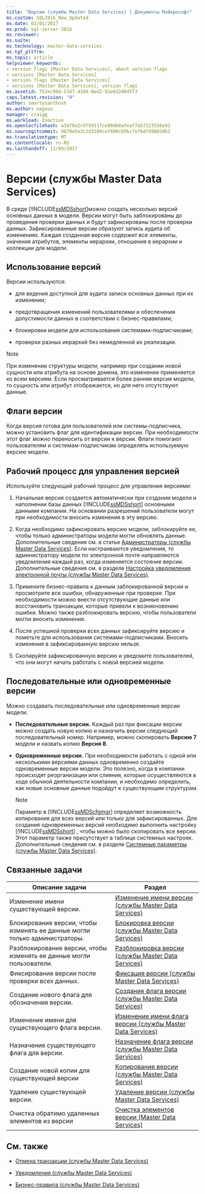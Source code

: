 ```yaml
---
title: "Версии (службы Master Data Services) | Документы Майкрософт"
ms.custom: SQL2016_New_Updated
ms.date: 03/01/2017
ms.prod: sql-server-2016
ms.reviewer: 
ms.suite: 
ms.technology: master-data-services
ms.tgt_pltfrm: 
ms.topic: article
helpviewer_keywords:
- version flags [Master Data Services], about version flags
- versions [Master Data Services]
- version flags [Master Data Services]
- versions [Master Data Services], version flags
ms.assetid: 752ec96d-53d7-4160-8ed2-92e0324645f3
caps.latest.revision: "9"
author: smartysanthosh
ms.author: nagavo
manager: craigg
ms.workload: Inactive
ms.openlocfilehash: a34f0a2c975911fce99d60afeaf7a57123556e93
ms.sourcegitcommit: 9678eba3c2d3100cef408c69bcfe76df49803d63
ms.translationtype: MT
ms.contentlocale: ru-RU
ms.lasthandoff: 11/09/2017
---
```

# <a name="versions-master-data-services"></a>Версии (службы Master Data Services)
  В среде [!INCLUDE[ssMDSshort](../includes/ssmdsshort-md.md)]можно создать несколько версий основных данных в модели. Версии могут быть заблокированы до проведения проверки данных и будут зафиксированы после проверки данных. Зафиксированные версии образуют запись аудита об изменениях. Каждая созданная версия содержит все элементы, значения атрибутов, элементы иерархии, отношения в иерархии и коллекции для модели.  
  
## <a name="when-to-use-versions"></a>Использование версий  
 Версии используются:  
  
-   для ведения доступной для аудита записи основных данных при их изменении;  
  
-   предотвращения изменений пользователями и обеспечения допустимости данных в соответствии с бизнес-правилами;  
  
-   блокировки модели для использования системами-подписчиками;  
  
-   проверки разных иерархий без немедленной их реализации.  
  
> [!NOTE]  
>  При изменении структуры модели, например при создании новой сущности или атрибута на основе домена, это изменение применяется ко всем версиям. Если просматривается более ранняя версия модели, то сущность или атрибут отображается, но для него отсутствуют данные.  
  
## <a name="version-flags"></a>Флаги версии  
 Когда версия готова для пользователей или системы-подписчика, можно установить флаг для идентификации версии. При необходимости этот флаг можно переносить от версии к версии. Флаги помогают пользователям и системам-подписчикам определять используемую версию модели.  
  
## <a name="workflow-for-version-management"></a>Рабочий процесс для управления версией  
 Используйте следующий рабочий процесс для управления версиями:  
  
1.  Начальная версия создается автоматически при создании модели и наполнении базы данных [!INCLUDE[ssMDSshort](../includes/ssmdsshort-md.md)] основными данными компании. На основании разрешений пользователи могут при необходимости вносить изменения в эту версию.  
  
2.  Когда необходимо зафиксировать версию модели, заблокируйте ее, чтобы только администраторы модели могли обновлять данные. Дополнительные сведения см. в статье [Администраторы (службы Master Data Services)](../master-data-services/administrators-master-data-services.md). Если настраиваются уведомления, то администратору модели по электронной почте направляются уведомления каждый раз, когда изменяется состояние версии. Дополнительные сведения см. в разделе [Настройка уведомления электронной почты (службы Master Data Services)](../master-data-services/configure-email-notifications-master-data-services.md).  
  
3.  Примените бизнес-правила к данным заблокированной версии и просмотрите все ошибки, обнаруженные при проверке. При необходимости можно внести отсутствующие данные или восстановить транзакции, которые привели к возникновению ошибки. Можно также разблокировать версию, чтобы пользователи могли вносить изменения.  
  
4.  После успешной проверки всех данных зафиксируйте версию и пометьте для использования системами-подписчиками. Вносить изменения в зафиксированную версию нельзя.  
  
5.  Скопируйте зафиксированную версию и уведомите пользователей, что они могут начать работать с новой версией модели.  
  
## <a name="sequential-or-simultaneous-versions"></a>Последовательные или одновременные версии  
 Можно создавать последовательные или одновременные версии модели.  
  
-   **Последовательные версии.** Каждый раз при фиксации версии можно создать новую копию и назначить версии следующий последовательный номер. Например, можно скопировать **Версию 7** модели и назвать копию **Версия 8**.  
  
-   **Одновременные версии.** При необходимости работать с одной или несколькими версиями данных одновременно создайте одновременные версии модели. Это полезно, когда в компании происходят реорганизации или слияния, которые осуществляются в ходе обычной деятельности компании, и необходимо определить, как новые основные данные подойдут к существующим структурам.  
  
    > [!NOTE]  
    >  Параметр в [!INCLUDE[ssMDScfgmgr](../includes/ssmdscfgmgr-md.md)] определяет возможность копирования для всех версий или только для зафиксированных. Для создания одновременных версий необходимо выполнить настройку [!INCLUDE[ssMDSshort](../includes/ssmdsshort-md.md)] , чтобы можно было скопировать все версии. Этот параметр также присутствует в таблице системных настроек. Дополнительные сведения см. в разделе [Системные параметры (службы Master Data Services)](../master-data-services/system-settings-master-data-services.md).  
  
## <a name="related-tasks"></a>Связанные задачи  
  
|Описание задачи|Раздел|  
|----------------------|-----------|  
|Изменение имени существующей версии.|[Изменение имени версии (службы Master Data Services)](../master-data-services/change-a-version-name-master-data-services.md)|  
|Блокирование версии, чтобы изменять ее данные могли только администраторы.|[Блокировка версии (службы Master Data Services)](../master-data-services/lock-a-version-master-data-services.md)|  
|Разблокирование версии, чтобы изменять ее данные могли пользователи.|[Разблокировка версии (службы Master Data Services)](../master-data-services/unlock-a-version-master-data-services.md)|  
|Фиксирование версии после проверки всех данных.|[Фиксация версии (службы Master Data Services)](../master-data-services/commit-a-version-master-data-services.md)|  
|Создание нового флага для обозначения версии.|[Создание флага версии (службы Master Data Services)](../master-data-services/create-a-version-flag-master-data-services.md)|  
|Изменение имени для существующего флага версии.|[Изменение имени флага версии (службы Master Data Services)](../master-data-services/change-a-version-flag-name-master-data-services.md)|  
|Назначение существующего флага для версии.|[Назначение флага версии (службы Master Data Services)](../master-data-services/assign-a-flag-to-a-version-master-data-services.md)|  
|Создание новой копии для существующей версии|[Копирование версии (службы Master Data Services)](../master-data-services/copy-a-version-master-data-services.md)|  
|Удаление существующей версии.|[Удаление версии (службы Master Data Services)](../master-data-services/delete-a-version-master-data-services.md)|  
|Очистка обратимо удаленных элементов из версии|[Очистка элементов версии (Master Data Services)](../master-data-services/purge-version-members-master-data-services.md)|  
  
## <a name="related-content"></a>См. также  
  
-   [Отмена транзакции (службы Master Data Services)](../master-data-services/reverse-a-transaction-master-data-services.md)  
  
-   [Уведомления (службы Master Data Services)](../master-data-services/notifications-master-data-services.md)  
  
-   [Бизнес-правила (службы Master Data Services)](../master-data-services/business-rules-master-data-services.md)  
  
  
